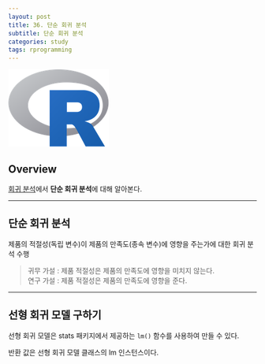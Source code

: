 ```yaml
---
layout: post
title: 36. 단순 회귀 분석
subtitle: 단순 회귀 분석
categories: study
tags: rprogramming
---
```


![r](/assets/img/logo/r-logo.png)

## Overview

[회귀 분석](https://rap0d.github.io/study/2019/11/06/r_035_regression01/)에서 **단순 회귀 분석**에 대해 알아본다.

***

## 단순 회귀 분석

제품의 적절성(독립 변수)이 제품의 만족도(종속 변수)에 영향을 주는가에 대한 회귀 분석 수행

> 귀무 가설 : 제품 적절성은 제품의 만족도에 영향을 미치지 않는다.  
> 연구 가설 : 제품 적절성은 제품의 만족도에 영향을 준다.

***

## 선형 회귀 모델 구하기

선형 회귀 모델은 stats 패키지에서 제공하는 `lm()` 함수를 사용하여 만들 수 있다.

반환 값은 선형 회귀 모델 클래스의 lm 인스턴스이다.